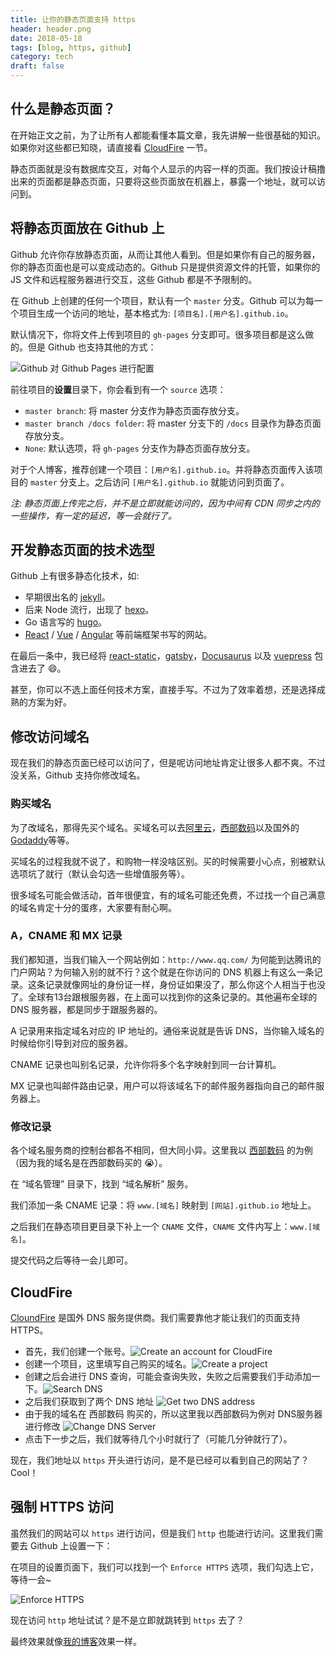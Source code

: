 ```yaml
---
title: 让你的静态页面支持 https
header: header.png
date: 2018-05-18
tags: [blog, https, github]
category: tech
draft: false
---
```


## 什么是静态页面？

在开始正文之前，为了让所有人都能看懂本篇文章，我先讲解一些很基础的知识。如果你对这些都已知晓，请直接看 [CloudFire](#cloudfire) 一节。

静态页面就是没有数据库交互，对每个人显示的内容一样的页面。我们按设计稿撸出来的页面都是静态页面，只要将这些页面放在机器上，暴露一个地址，就可以访问到。


## 将静态页面放在 Github 上

Github 允许你存放静态页面，从而让其他人看到。但是如果你有自己的服务器，你的静态页面也是可以变成动态的。Github 只是提供资源文件的托管，如果你的 JS 文件和远程服务器进行交互，这些 Github 都是不予限制的。

在 Github 上创建的任何一个项目，默认有一个 `master` 分支。Github 可以为每一个项目生成一个访问的地址，基本格式为: `[项目名].[用户名].github.io`。

默认情况下，你将文件上传到项目的 `gh-pages` 分支即可。很多项目都是这么做的。但是 Github 也支持其他的方式：

![Github 对 Github Pages 进行配置](./img/1.png)

前往项目的**设置**目录下，你会看到有一个 `source` 选项：

- `master branch`: 将 master 分支作为静态页面存放分支。
- `master branch /docs folder`: 将 master 分支下的 `/docs` 目录作为静态页面存放分支。
- `None`: 默认选项，将 `gh-pages` 分支作为静态页面存放分支。

对于个人博客，推荐创建一个项目：`[用户名].github.io`。并将静态页面传入该项目的 `master` 分支上。之后访问 `[用户名].github.io` 就能访问到页面了。

*注: 静态页面上传完之后，并不是立即就能访问的，因为中间有 CDN 同步之内的一些操作，有一定的延迟，等一会就行了。*


## 开发静态页面的技术选型

Github 上有很多静态化技术，如:

- 早期很出名的 [jekyll](https://github.com/jekyll/jekyll)。
- 后来 Node 流行，出现了 [hexo](https://github.com/hexojs/hexo)。
- Go 语言写的 [hugo](https://github.com/gohugoio/hugo)。
- [React](https://github.com/facebook/react) / [Vue](https://github.com/vuejs/vue) / [Angular](https://github.com/angular/angular) 等前端框架书写的网站。

在最后一条中，我已经将 [react-static](https://github.com/nozzle/react-static)，[gatsby](https://github.com/gatsbyjs/gatsby)，[Docusaurus](https://github.com/facebook/Docusaurus) 以及 [vuepress](https://github.com/vuejs/vuepress) 包含进去了 😄。

甚至，你可以不选上面任何技术方案，直接手写。不过为了效率着想，还是选择成熟的方案为好。


## 修改访问域名

现在我们的静态页面已经可以访问了，但是呢访问地址肯定让很多人都不爽。不过没关系，Github 支持你修改域名。

### 购买域名

为了改域名，那得先买个域名。买域名可以去[阿里云](https://cn.aliyun.com/)，[西部数码](https://www.west.cn/)以及国外的[Godaddy](https://sg.godaddy.com/zh/)等等。

买域名的过程我就不说了，和购物一样没啥区别。买的时候需要小心点，别被默认选项坑了就行（默认会勾选一些增值服务等）。

很多域名可能会做活动，首年很便宜，有的域名可能还免费，不过找一个自己满意的域名肯定十分的蛋疼，大家要有耐心啊。

### A，CNAME 和 MX 记录

我们都知道，当我们输入一个网站例如：`http://www.qq.com/` 为何能到达腾讯的门户网站？为何输入别的就不行？这个就是在你访问的 DNS 机器上有这么一条记录。这条记录就像网址的身份证一样，身份证如果没了，那么你这个人相当于也没了。全球有13台跟根服务器，在上面可以找到你的这条记录的。其他遍布全球的 DNS 服务器，都是同步于跟服务器的。

A 记录用来指定域名对应的 IP 地址的。通俗来说就是告诉 DNS，当你输入域名的时候给你引导到对应的服务器。

CNAME 记录也叫别名记录，允许你将多个名字映射到同一台计算机。

MX 记录也叫邮件路由记录，用户可以将该域名下的邮件服务器指向自己的邮件服务器上。

### 修改记录

各个域名服务商的控制台都各不相同，但大同小异。这里我以 [西部数码](https://www.west.cn/) 的为例（因为我的域名是在西部数码买的 😭）。

在 “域名管理” 目录下，找到 “域名解析” 服务。

我们添加一条 CNAME 记录：将 `www.[域名]` 映射到 `[网站].github.io` 地址上。

之后我们在静态项目更目录下补上一个 `CNAME` 文件，`CNAME` 文件内写上：`www.[域名]`。

提交代码之后等待一会儿即可。


## CloudFire

[CloundFire](https://www.cloudflare.com/) 是国外 DNS 服务提供商。我们需要靠他才能让我们的页面支持 HTTPS。

- 首先，我们创建一个账号。![Create an account for CloudFire](./img/2.png)
- 创建一个项目，这里填写自己购买的域名。![Create a project](./img/3.png)
- 创建之后会进行 DNS 查询，可能会查询失败，失败之后需要我们手动添加一下。![Search DNS](./img/4.png)
- 之后我们获取到了两个 DNS 地址 ![Get two DNS address](./img/5.png)
- 由于我的域名在 西部数码 购买的，所以这里我以西部数码为例对 DNS服务器进行修改 ![Change DNS Server](./img/6.png)
- 点击下一步之后，我们就等待几个小时就行了（可能几分钟就行了）。

现在，我们地址以 `https` 开头进行访问，是不是已经可以看到自己的网站了？Cool！


## 强制 HTTPS 访问

虽然我们的网站可以 `https` 进行访问，但是我们 `http` 也能进行访问。这里我们需要去 Github 上设置一下：

在项目的设置页面下，我们可以找到一个 `Enforce HTTPS` 选项，我们勾选上它，等待一会~

![Enforce HTTPS](./img/7.png)

现在访问 `http` 地址试试？是不是立即就跳转到 `https` 去了？

最终效果就像[我的博客](https://www.blackcater.win)效果一样。
